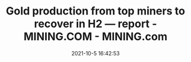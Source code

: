---
"title": "Gold production from top miners to recover in H2 — report - MINING.COM - MINING.com"
"date": "2021-10-5 16:42:53"
"feed_name": "GOOGLENEWSMINING"
"feed_website": "https://news.google.com/search?q=mining%2Bincident&hl=en-US&gl=US&ceid=US:en"
"feed_rss": "https://news.google.com/rss/search?q=mining%2Bincident&hl=en-US&gl=US&ceid=US:en"
"link": "https://www.mining.com/gold-production-from-top-miners-to-recover-in-h2-report/"
"source": "{'href': 'https://www.mining.com', 'title': 'MINING.com'}"
"file": "_posts/2021-1-1-789f579570f6890820cc82d1e0ed9f7d8128080f.md"
"accident": "0"
"drilling": "0"
"dead": "0"
"injured": "0"
"arrested": "0"
"place": "unknown place"
"where": "unknown site"
"causes": "unknown"
"place_uri": "unknown place"
---